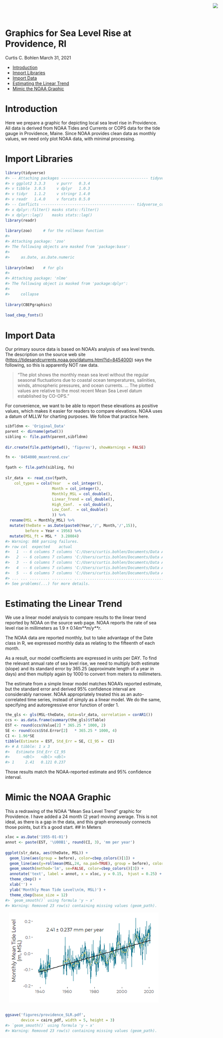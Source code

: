 Graphics for Sea Level Rise at Providence, RI
================
Curtis C. Bohlen
March 31, 2021

-   [Introduction](#introduction)
-   [Import Libraries](#import-libraries)
-   [Import Data](#import-data)
-   [Estimating the Linear Trend](#estimating-the-linear-trend)
-   [Mimic the NOAA Graphic](#mimic-the-noaa-graphic)

<img
    src="https://www.cascobayestuary.org/wp-content/uploads/2014/04/logo_sm.jpg"
    style="position:absolute;top:10px;right:50px;" />

# Introduction

Here we prepare a graphic for depicting local sea level rise in
Providence. All data is derived from NOAA Tides and Currents or COPS
data for the tide gauge in Providence, Maine. Since NOAA provides clean
data as monthly values, we need only plot NOAA data, with minimal
processing.

# Import Libraries

``` r
library(tidyverse)
#> -- Attaching packages --------------------------------------- tidyverse 1.3.0 --
#> v ggplot2 3.3.3     v purrr   0.3.4
#> v tibble  3.0.5     v dplyr   1.0.3
#> v tidyr   1.1.2     v stringr 1.4.0
#> v readr   1.4.0     v forcats 0.5.0
#> -- Conflicts ------------------------------------------ tidyverse_conflicts() --
#> x dplyr::filter() masks stats::filter()
#> x dplyr::lag()    masks stats::lag()
library(readr)

library(zoo)     # for the rollmean function
#> 
#> Attaching package: 'zoo'
#> The following objects are masked from 'package:base':
#> 
#>     as.Date, as.Date.numeric

library(nlme)    # for gls
#> 
#> Attaching package: 'nlme'
#> The following object is masked from 'package:dplyr':
#> 
#>     collapse

library(CBEPgraphics)

load_cbep_fonts()
```

# Import Data

Our primary source data is based on NOAA’s analysis of sea level trends.
The description on the source web site
(<https://tidesandcurrents.noaa.gov/datums.html?id=8454000>) says the
following, so this is apparently NOT raw data.

> “The plot shows the monthly mean sea level without the regular
> seasonal fluctuations due to coastal ocean temperatures, salinities,
> winds, atmospheric pressures, and ocean currents. … The plotted values
> are relative to the most recent Mean Sea Level datum established by
> CO-OPS.”

For convenience, we want to be able to report these elevations as
positive values, which makes it easier for readers to compare
elevations. NOAA uses a datum of MLLW for charting purposes. We follow
that practice here.

``` r
sibfldnm <- 'Original_Data'
parent <- dirname(getwd())
sibling <- file.path(parent,sibfldnm)

dir.create(file.path(getwd(), 'figures'), showWarnings = FALSE)
```

``` r
fn <- '8454000_meantrend.csv'

fpath <- file.path(sibling, fn)

slr_data  <- read_csv(fpath, 
    col_types = cols(Year   = col_integer(),
                     Month = col_integer(),
                     Monthly_MSL = col_double(),
                     Linear_Trend = col_double(),
                     High_Conf.  = col_double(),
                     Low_Conf.  = col_double()
                     )) %>%
  rename(MSL = Monthly_MSL) %>%
  mutate(theDate = as.Date(paste0(Year,'/', Month,'/',15)),
         before = Year < 1956) %>%
  mutate(MSL_ft = MSL *  3.28084)
#> Warning: 868 parsing failures.
#> row col  expected    actual                                                                                                file
#>   1  -- 6 columns 7 columns 'C:/Users/curtis.bohlen/Documents/Data Analysis/Providence-SLR/Original_Data/8454000_meantrend.csv'
#>   2  -- 6 columns 7 columns 'C:/Users/curtis.bohlen/Documents/Data Analysis/Providence-SLR/Original_Data/8454000_meantrend.csv'
#>   3  -- 6 columns 7 columns 'C:/Users/curtis.bohlen/Documents/Data Analysis/Providence-SLR/Original_Data/8454000_meantrend.csv'
#>   4  -- 6 columns 7 columns 'C:/Users/curtis.bohlen/Documents/Data Analysis/Providence-SLR/Original_Data/8454000_meantrend.csv'
#>   5  -- 6 columns 7 columns 'C:/Users/curtis.bohlen/Documents/Data Analysis/Providence-SLR/Original_Data/8454000_meantrend.csv'
#> ... ... ......... ......... ...................................................................................................
#> See problems(...) for more details.
```

# Estimating the Linear Trend

We use a linear model analysis to compare results to the linear trend
reported by NOAA on the source web page. NOAA reports the rate of sea
level rise in millimeters as 1.9 ± 0.14*m**m*/*y**r*.

The NOAA data are reported monthly, but to take advantage of the Date
class in R, we expressed monthly data as relating to the fifteenth of
each month.

As a result, our model coefficients are expressed in units per DAY. To
find the relevant annual rate of sea level rise, we need to multiply
both estimate (slope) and its standard error by 365.25 (approximate
length of a year in days) and then multiply again by 1000 to convert
from meters to millimeters.

The estimate from a simple linear model matches NOAA’s reported
estimate, but the standard error and derived 95% confidence interval are
considerably narrower. NOAA appropriately treated this as an
auto-correlated time series, instead of simply as a linear model. We do
the same, specifying and autoregressive error function of order 1.

``` r
the_gls <- gls(MSL~theDate, data=slr_data, correlation = corAR1())
ccs <- as.data.frame(summary(the_gls)$tTable)
EST <- round(ccs$Value[2] * 365.25 * 1000, 2)
SE <- round(ccs$Std.Error[2]   * 365.25 * 1000, 4)
CI <- 1.96*SE
tibble(Estimate = EST, Std_Err = SE, CI_95 =  CI)
#> # A tibble: 1 x 3
#>   Estimate Std_Err CI_95
#>      <dbl>   <dbl> <dbl>
#> 1     2.41   0.121 0.237
```

Those results match the NOAA-reported estimate and 95% confidence
interval.

# Mimic the NOAA Graphic

This a redrawing of the NOAA “Mean Sea Level Trend” graphic for
Providence. I have added a 24 month (2 year) moving average. This is not
ideal, as there is a gap in the data, and this graph eroneously connects
those points, but it’s a good start. \#\# In Meters

``` r
xloc = as.Date('1955-01-01')
annot <- paste(EST, '\U00B1', round(CI, 3), 'mm per year')

ggplot(slr_data, aes(theDate, MSL)) + 
  geom_line(aes(group = before), color=cbep_colors()[1]) +
  geom_line(aes(y=rollmean(MSL,24, na.pad=TRUE), group = before), color=cbep_colors()[2]) +
  geom_smooth(method='lm', se=FALSE, color=cbep_colors()[3]) + 
  annotate('text', label = annot, x = xloc, y = 0.15,  hjust = 0.25) +
  theme_cbep() + 
  xlab('') + 
  ylab('Monthly Mean Tide Level\n(m, MSL)') +
  theme_cbep(base_size = 12)
#> `geom_smooth()` using formula 'y ~ x'
#> Warning: Removed 23 row(s) containing missing values (geom_path).
```

<img src="SLR_Graphic_files/figure-gfm/plot_slr_meters-1.png" style="display: block; margin: auto;" />

``` r
 
ggsave('figures/providence_SLR.pdf', 
       device = cairo_pdf, width = 5, height = 3)
#> `geom_smooth()` using formula 'y ~ x'
#> Warning: Removed 23 row(s) containing missing values (geom_path).
```
